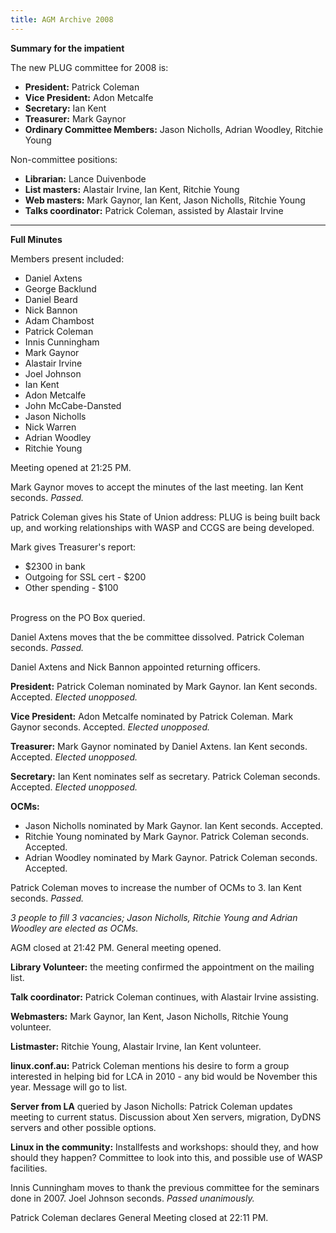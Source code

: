 ```yaml
---
title: AGM Archive 2008
---
```


<p><b>Summary for the impatient</b>

<p>The new PLUG committee for 2008 is:
<ul>
<li><b>President:</b> Patrick Coleman
<li><b>Vice President:</b> Adon Metcalfe
<li><b>Secretary:</b> Ian Kent
<li><b>Treasurer:</b> Mark Gaynor
<li><b>Ordinary Committee Members:</b> Jason Nicholls, Adrian Woodley, Ritchie Young

</ul>
<p>Non-committee positions:
<ul>
<li><b>Librarian:</b> Lance Duivenbode
<li><b>List masters:</b> Alastair Irvine, Ian Kent, Ritchie Young
<li><b>Web masters:</b> Mark Gaynor, Ian Kent, Jason Nicholls, Ritchie Young
<li><b>Talks coordinator:</b> Patrick Coleman, assisted by Alastair Irvine
</ul>
<hr>
<!--break-->
<b>Full Minutes</b><br>
<p>Members present included:
<ul>
<li>Daniel Axtens
<li>George Backlund
<li>Daniel Beard
<li>Nick Bannon
<li>Adam Chambost
<li>Patrick Coleman
<li>Innis Cunningham
<li>Mark Gaynor
<li>Alastair Irvine
<li>Joel Johnson
<li>Ian Kent
<li>Adon Metcalfe
<li>John McCabe-Dansted

<li>Jason Nicholls
<li>Nick Warren
<li>Adrian Woodley
<li>Ritchie Young
</ul>
<p>Meeting opened at 21:25 PM.
<p>Mark Gaynor moves to accept the minutes of the last meeting. Ian Kent seconds. <i>Passed.</i>
<p>Patrick Coleman gives his State of Union address: PLUG is being built back up, and working relationships with WASP and CCGS are being developed.
<p>Mark gives Treasurer's report:
<ul>
<li>$2300 in bank
<li>Outgoing for SSL cert - $200
<li>Other spending - $100
</ul><br>
Progress on the PO Box queried.

<p>Daniel Axtens moves that the be committee dissolved. Patrick Coleman seconds. <i>Passed.</i>
<p>Daniel Axtens and Nick Bannon appointed returning officers.
<p><b>President:</b> Patrick Coleman nominated by Mark Gaynor. Ian Kent seconds. Accepted. <i>Elected unopposed.</i>
<p><b>Vice President:</b> Adon Metcalfe nominated by Patrick Coleman. Mark Gaynor seconds. Accepted. <i>Elected unopposed.</i>
<p><b>Treasurer:</b> Mark Gaynor nominated by Daniel Axtens. Ian Kent seconds. Accepted. <i>Elected unopposed.</i>

<p><b>Secretary:</b> Ian Kent nominates self as secretary. Patrick Coleman seconds. Accepted. <i>Elected unopposed.</i>
<p><b>OCMs:</b>
<ul>
<li>Jason Nicholls nominated by Mark Gaynor. Ian Kent seconds. Accepted.
<li>Ritchie Young nominated by Mark Gaynor. Patrick Coleman seconds. Accepted.
<li>Adrian Woodley nominated by Mark Gaynor. Patrick Coleman seconds. Accepted.
</ul>
<p>Patrick Coleman moves to increase the number of OCMs to 3. Ian Kent seconds. <i>Passed.</i>
<p><i>3 people to fill 3 vacancies; Jason Nicholls, Ritchie Young and Adrian Woodley are elected as OCMs.</i>

<p>AGM closed at 21:42 PM. General meeting opened.
<p><b>Library Volunteer:</b> the meeting confirmed the appointment on the mailing list.
<p><b>Talk coordinator:</b> Patrick Coleman continues, with Alastair Irvine assisting.
<p><b>Webmasters:</b> Mark Gaynor, Ian Kent, Jason Nicholls, Ritchie Young volunteer.
<p><b>Listmaster:</b> Ritchie Young, Alastair Irvine, Ian Kent volunteer.
<p><b>linux.conf.au:</b> Patrick Coleman mentions his desire to form a group interested in helping bid for LCA in 2010 - any bid would be November this year. Message will go to list.
<p><b>Server from LA</b> queried by Jason Nicholls: Patrick Coleman updates meeting to current status. Discussion about Xen servers, migration, DyDNS servers and other possible options.

<p><b>Linux in the community:</b> Installfests and workshops: should they, and how should they happen? Committee to look into this, and possible use of WASP facilities.
<p>Innis Cunningham moves to thank the previous committee for the seminars done in 2007. Joel Johnson seconds. <i>Passed unanimously.</i>
<p>Patrick Coleman declares General Meeting closed at 22:11 PM.
